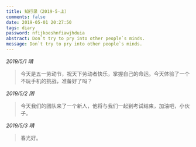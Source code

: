 ```yaml
---
title: 知行录（2019-5-上）
comments: false
date: 2019-05-01 20:27:50
tags: diary
password: nfijkoeshnfiawjhduia
abstract: Don`t try to pry into other people`s minds.
message: Don`t try to pry into other people`s minds.
---
```

*2019/5/1 晴*

> 今天是五一劳动节，祝天下劳动者快乐，掌握自己的命运。今天体验了一个不玩手机的挑战，准备好了吗？

*2019/5/2 阴*

> 今天我们的团队来了一个新人，他将与我们一起到考试结束，加油吧，小伙子。

*2019/5/3 晴*

> 春光好。